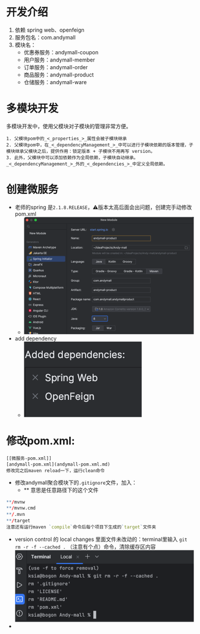 # 开发介绍
1. 依赖 spring web、openfeign
2. 服务包名：com.andymall
3. 模块名：
	- 优惠券服务：andymall-coupon
	- 用户服务：andymall-member
	- 订单服务：andymall-order
	- 商品服务：andymall-product
	- 仓储服务：andymall-ware
# 多模块开发

多模块开发中，使用父模块对子模块的管理非常方便。

	1. 父模块pom中的_<_properties_>_属性会被子模块继承
	2. 父模块pom中，在_<_dependencyManagement_>_中可以进行子模块依赖的版本管理，子模块继承父模块之后，提供作用：锁定版本 + 子模块不用再写 version。
	3. 此外，父模块中可以添加依赖作为全局依赖，子模块自动继承。_<_dependencyManagement_>_外的_<_dependencies_>_中定义全局依赖。
# 创建微服务
- 老师的spring 是`2.1.8.RELEASE`，⚠️版本太高后面会出问题，创建完手动修改pom.xml
	- ![](课程&笔记/技术栈/尚硅谷/谷粒商城/步骤与问题/imgs/Pasted%20image%2020230813190038.png)
- add dependency
	- ![](课程&笔记/技术栈/尚硅谷/谷粒商城/步骤与问题/imgs/Pasted%20image%2020230813190229.png)
# 修改pom.xml:
	[[微服务-pom.xml]]
	[andymall-pom.xml](andymall-pom.xml.md)
	修改完之后maven reload一下，运行clean命令
	 
- 修改andymall聚合模块下的`.gitignore`文件，加入：
	- ** 意思是任意路径下的这个文件
```r
**/mvnw  
**/mvnw.cmd
**/.mvn
**/target
注意还有运行maven `compile`命令后每个项目下生成的`target`文件夹
```
- version control 的 local changes 里面文件未改动的：terminal里输入 `git rm -r -f --cached .`  （注意有个点）命令，清除缓存区内容![](课程&笔记/技术栈/尚硅谷/谷粒商城/步骤与问题/imgs/Pasted%20image%2020230813212536.png)
- 
